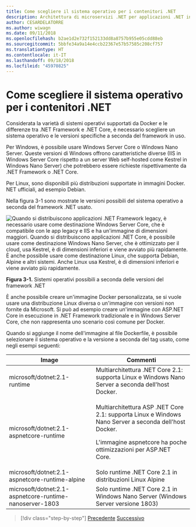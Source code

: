 ```yaml
---
title: Come scegliere il sistema operativo per i contenitori .NET
description: Architettura di microservizi .NET per applicazioni .NET in contenitori | Come scegliere il sistema operativo per i contenitori .NET
author: CESARDELATORRE
ms.author: wiwagn
ms.date: 09/11/2018
ms.openlocfilehash: b2ae1d2e732f152133dd8a8757b955e05cdd88eb
ms.sourcegitcommit: 5bbfe34a9a14e4ccb22367e57b57585c208cf757
ms.translationtype: HT
ms.contentlocale: it-IT
ms.lasthandoff: 09/18/2018
ms.locfileid: "45970825"
---
```

# <a name="what-os-to-target-with-net-containers"></a>Come scegliere il sistema operativo per i contenitori .NET

Considerata la varietà di sistemi operativi supportati da Docker e le differenze tra .NET Framework e .NET Core, è necessario scegliere un sistema operativo e le versioni specifiche a seconda del framework in uso.

Per Windows, è possibile usare Windows Server Core o Windows Nano Server. Queste versioni di Windows offrono caratteristiche diverse (IIS in Windows Server Core rispetto a un server Web self-hosted come Kestrel in Windows Nano Server) che potrebbero essere richieste rispettivamente da .NET Framework o .NET Core.

Per Linux, sono disponibili più distribuzioni supportate in immagini Docker. NET ufficiali, ad esempio Debian.

Nella figura 3-1 sono mostrate le versioni possibili del sistema operativo a seconda del framework .NET usato.

![Quando si distribuiscono applicazioni .NET Framework legacy, è necessario usare come destinazione Windows Server Core, che è compatibile con le app legacy e IIS e ha un'immagine di dimensioni maggiori. Quando si distribuiscono applicazioni .NET Core, è possibile usare come destinazione Windows Nano Server, che è ottimizzato per il cloud, usa Kestrel, è di dimensioni inferiori e viene avviato più rapidamente. È anche possibile usare come destinazione Linux, che supporta Debian, Alpine e altri sistemi. Anche Linux usa Kestrel, è di dimensioni inferiori e viene avviato più rapidamente.](./media/image1.png)

**Figura 3-1.** Sistemi operativi possibili a seconda delle versioni del framework .NET

È anche possibile creare un'immagine Docker personalizzata, se si vuole usare una distribuzione Linux diversa o un'immagine con versioni non fornite da Microsoft. Si può ad esempio creare un'immagine con ASP.NET Core in esecuzione in .NET Framework tradizionale e in Windows Server Core, che non rappresenta uno scenario così comune per Docker.

Quando si aggiunge il nome dell'immagine al file Dockerfile, è possibile selezionare il sistema operativo e la versione a seconda del tag usato, come negli esempi seguenti:

<table>
<thead>
<tr class="header">
<th>Image</th>
<th>Commenti</th>
</tr>
</thead>
<tbody>
<tr>
<td>microsoft/dotnet:2.1-runtime</td>
<td>Multiarchitettura .NET Core 2.1: supporta Linux e Windows Nano Server a seconda dell'host Docker.</td>
</tr>
<tr class="odd">
<td>microsoft/dotnet:2.1-aspnetcore-runtime</td>
<td><p>Multiarchitettura ASP .NET Core 2.1: supporta Linux e Windows Nano Server a seconda dell'host Docker.</p>
<p>L'immagine aspnetcore ha poche ottimizzazioni per ASP.NET Core.</p></td>
</tr>
<tr class="even">
<td>microsoft/dotnet:2.1-aspnetcore-runtime-alpine</td>
<td>Solo runtime .NET Core 2.1 in distribuzioni Linux Alpine</td>
</tr>
<tr class="odd">
<td>microsoft/dotnet:2.1-aspnetcore-runtime-nanoserver-1803</td>
<td>Solo runtime .NET Core 2.1 in Windows Nano Server (Windows Server versione 1803)</td>
</tr>
</tbody>
</table>

>[!div class="step-by-step"]
[Precedente](container-framework-choice-factors.md)
[Successivo](official-net-docker-images.md)
